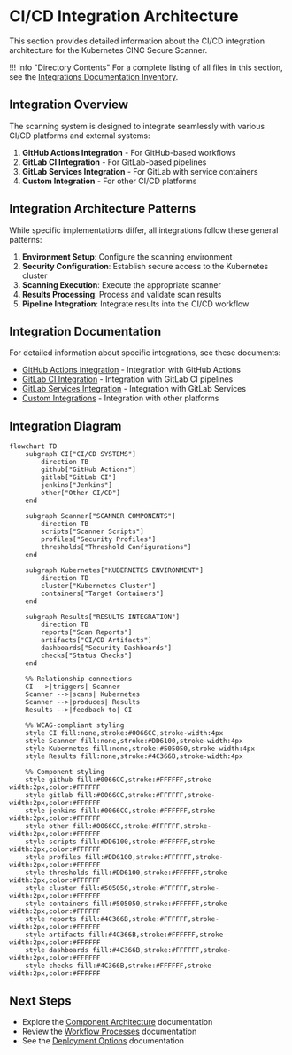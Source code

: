 # CI/CD Integration Architecture

This section provides detailed information about the CI/CD integration architecture for the Kubernetes CINC Secure Scanner.

!!! info "Directory Contents"
    For a complete listing of all files in this section, see the [Integrations Documentation Inventory](inventory.md).

## Integration Overview

The scanning system is designed to integrate seamlessly with various CI/CD platforms and external systems:

1. **GitHub Actions Integration** - For GitHub-based workflows
2. **GitLab CI Integration** - For GitLab-based pipelines
3. **GitLab Services Integration** - For GitLab with service containers
4. **Custom Integration** - For other CI/CD platforms

## Integration Architecture Patterns

While specific implementations differ, all integrations follow these general patterns:

1. **Environment Setup**: Configure the scanning environment
2. **Security Configuration**: Establish secure access to the Kubernetes cluster
3. **Scanning Execution**: Execute the appropriate scanner
4. **Results Processing**: Process and validate scan results
5. **Pipeline Integration**: Integrate results into the CI/CD workflow

## Integration Documentation

For detailed information about specific integrations, see these documents:

- [GitHub Actions Integration](github-actions.md) - Integration with GitHub Actions
- [GitLab CI Integration](gitlab-ci.md) - Integration with GitLab CI pipelines
- [GitLab Services Integration](gitlab-services.md) - Integration with GitLab Services
- [Custom Integrations](custom-integrations.md) - Integration with other platforms

## Integration Diagram

```mermaid
flowchart TD
    subgraph CI["CI/CD SYSTEMS"]
        direction TB
        github["GitHub Actions"]
        gitlab["GitLab CI"]
        jenkins["Jenkins"]
        other["Other CI/CD"]
    end
    
    subgraph Scanner["SCANNER COMPONENTS"]
        direction TB
        scripts["Scanner Scripts"]
        profiles["Security Profiles"]
        thresholds["Threshold Configurations"]
    end
    
    subgraph Kubernetes["KUBERNETES ENVIRONMENT"]
        direction TB
        cluster["Kubernetes Cluster"]
        containers["Target Containers"]
    end
    
    subgraph Results["RESULTS INTEGRATION"]
        direction TB
        reports["Scan Reports"]
        artifacts["CI/CD Artifacts"]
        dashboards["Security Dashboards"]
        checks["Status Checks"]
    end
    
    %% Relationship connections
    CI -->|triggers| Scanner
    Scanner -->|scans| Kubernetes
    Scanner -->|produces| Results
    Results -->|feedback to| CI
    
    %% WCAG-compliant styling
    style CI fill:none,stroke:#0066CC,stroke-width:4px
    style Scanner fill:none,stroke:#DD6100,stroke-width:4px
    style Kubernetes fill:none,stroke:#505050,stroke-width:4px
    style Results fill:none,stroke:#4C366B,stroke-width:4px
    
    %% Component styling
    style github fill:#0066CC,stroke:#FFFFFF,stroke-width:2px,color:#FFFFFF
    style gitlab fill:#0066CC,stroke:#FFFFFF,stroke-width:2px,color:#FFFFFF
    style jenkins fill:#0066CC,stroke:#FFFFFF,stroke-width:2px,color:#FFFFFF
    style other fill:#0066CC,stroke:#FFFFFF,stroke-width:2px,color:#FFFFFF
    style scripts fill:#DD6100,stroke:#FFFFFF,stroke-width:2px,color:#FFFFFF
    style profiles fill:#DD6100,stroke:#FFFFFF,stroke-width:2px,color:#FFFFFF
    style thresholds fill:#DD6100,stroke:#FFFFFF,stroke-width:2px,color:#FFFFFF
    style cluster fill:#505050,stroke:#FFFFFF,stroke-width:2px,color:#FFFFFF
    style containers fill:#505050,stroke:#FFFFFF,stroke-width:2px,color:#FFFFFF
    style reports fill:#4C366B,stroke:#FFFFFF,stroke-width:2px,color:#FFFFFF
    style artifacts fill:#4C366B,stroke:#FFFFFF,stroke-width:2px,color:#FFFFFF
    style dashboards fill:#4C366B,stroke:#FFFFFF,stroke-width:2px,color:#FFFFFF
    style checks fill:#4C366B,stroke:#FFFFFF,stroke-width:2px,color:#FFFFFF
```

## Next Steps

- Explore the [Component Architecture](../components/index.md) documentation
- Review the [Workflow Processes](../workflows/index.md) documentation
- See the [Deployment Options](../deployment/index.md) documentation
